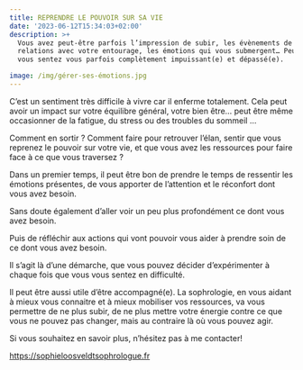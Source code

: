 ```yaml
---
title: REPRENDRE LE POUVOIR SUR SA VIE
date: '2023-06-12T15:34:03+02:00'
description: >+
  Vous avez peut-être parfois l’impression de subir, les évènements de vie, les
  relations avec votre entourage, les émotions qui vous submergent… Peut-être
  vous sentez vous parfois complètement impuissant(e) et dépassé(e).  

image: /img/gérer-ses-émotions.jpg
---
```

C’est un sentiment très difficile à vivre car il enferme totalement. Cela peut avoir un impact sur votre équilibre général, votre bien être… peut être même occasionner de la fatigue, du stress ou des troubles du sommeil …

Comment en sortir ? Comment faire pour retrouver l’élan, sentir que vous reprenez le pouvoir sur votre vie, et que vous avez les ressources pour faire face à ce que vous traversez ?

Dans un premier temps, il peut être bon de prendre le temps de ressentir les émotions présentes, de vous apporter de l’attention et le réconfort dont vous avez besoin.  

Sans doute également d’aller voir un peu plus profondément ce dont vous avez besoin.

Puis de réfléchir aux actions qui vont pouvoir vous aider à prendre soin de ce dont vous avez besoin.  

Il s’agit là d’une démarche, que vous pouvez décider d’expérimenter à chaque fois que vous vous sentez en difficulté.

Il peut être aussi utile d’être accompagné(e). La sophrologie, en vous aidant à mieux vous connaitre et à mieux mobiliser vos ressources, va vous permettre de ne plus subir, de ne plus mettre votre énergie contre ce que vous ne pouvez pas changer, mais au contraire là où vous pouvez agir.  

Si vous souhaitez en savoir plus, n’hésitez pas à me contacter!

https://sophieloosveldtsophrologue.fr
